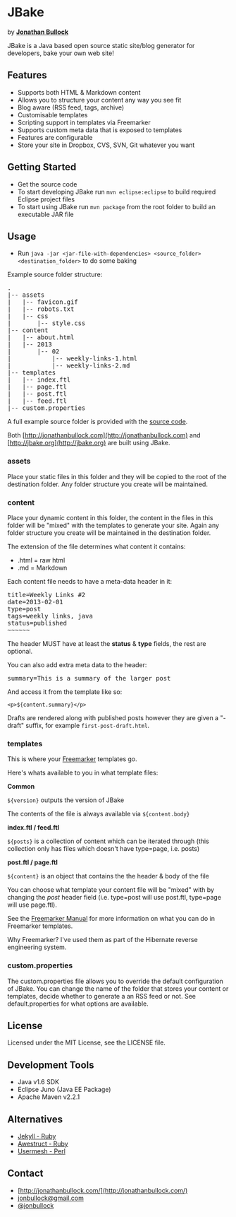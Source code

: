 # JBake

by **[Jonathan Bullock](http://jonathanbullock.com/)**

JBake is a Java based open source static site/blog generator for developers, bake your own web site!

## Features

- Supports both HTML & Markdown content
- Allows you to structure your content any way you see fit
- Blog aware (RSS feed, tags, archive)
- Customisable templates
- Scripting support in templates via Freemarker
- Supports custom meta data that is exposed to templates
- Features are configurable
- Store your site in Dropbox, CVS, SVN, Git whatever you want

## Getting Started

- Get the source code
- To start developing JBake run `mvn eclipse:eclipse` to build required Eclipse project files
- To start using JBake run `mvn package` from the root folder to build an executable JAR file

## Usage

- Run `java -jar <jar-file-with-dependencies> <source_folder> <destination_folder>` to do some baking

Example source folder structure:

<pre>
.
|-- assets
|   |-- favicon.gif
|   |-- robots.txt
|   |-- css
|       |-- style.css
|-- content
|   |-- about.html
|   |-- 2013
|       |-- 02 
|           |-- weekly-links-1.html
|           |-- weekly-links-2.md
|-- templates
|   |-- index.ftl
|   |-- page.ftl
|   |-- post.ftl
|   |-- feed.ftl
|-- custom.properties
</pre>

A full example source folder is provided with the [source code](https://github.com/jonbullock/JBake/tree/master/misc).

Both [http://jonathanbullock.com](http://jonathanbullock.com) and [http://jbake.org](http://jbake.org) are built using JBake.

### assets

Place your static files in this folder and they will be copied to the root of the destination folder. Any folder structure you create will be maintained.

### content

Place your dynamic content in this folder, the content in the files in this folder will be "mixed" with the templates to generate your site. Again any folder structure you create will be maintained in the destination folder.

The extension of the file determines what content it contains:

- .html = raw html
- .md = Markdown

Each content file needs to have a meta-data header in it:

<pre>
title=Weekly Links #2
date=2013-02-01
type=post
tags=weekly links, java
status=published
~~~~~~
</pre>

The header MUST have at least the **status** & **type** fields, the rest are optional.

You can also add extra meta data to the header:

<pre>
summary=This is a summary of the larger post
</pre>

And access it from the template like so:

`<p>${content.summary}</p>`

Drafts are rendered along with published posts however they are given a "-draft" suffix, for example `first-post-draft.html`.

### templates

This is where your [Freemarker](http://freemarker.sourceforge.net) templates go.

Here's whats available to you in what template files:

**Common**

`${version}` outputs the version of JBake

The contents of the file is always available via `${content.body}`

**index.ftl / feed.ftl**

`${posts}` is a collection of content which can be iterated through (this collection only has files which doesn't have type=page, i.e. posts)

**post.ftl / page.ftl**

`${content}` is an object that contains the the header & body of the file

You can choose what template your content file will be "mixed" with by changing the *post* header field (i.e. type=post will use post.ftl, type=page will use page.ftl).

See the 
[Freemarker Manual](http://freemarker.sourceforge.net/docs/index.html) for more information on what you can do in Freemarker templates.

Why Freemarker? I've used them as part of the Hibernate reverse engineering system.

### custom.properties

The custom.properties file allows you to override the default configuration of JBake. You can change the name of the folder that stores your content or templates, decide whether to generate a an RSS feed or not. See default.properties for what options are available.

## License

Licensed under the MIT License, see the LICENSE file.

## Development Tools

- Java v1.6 SDK
- Eclipse Juno (Java EE Package)
- Apache Maven v2.2.1

## Alternatives

- [Jekyll - Ruby](http://jekyllrb.com/)
- [Awestruct - Ruby](http://awestruct.org/)
- [Usermesh - Perl](http://usermesh.org/)

## Contact

- [http://jonathanbullock.com/](http://jonathanbullock.com/)
- [jonbullock@gmail.com](mailto:jonbullock@gmail.com)
- [@jonbullock](http://twitter.com/jonbullock)
